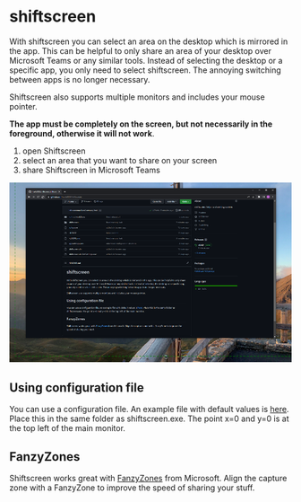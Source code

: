 # shiftscreen
With shiftscreen you can select an area on the desktop which is mirrored in the app. This can be helpful to only share an area of your desktop over Microsoft Teams or any similar tools. Instead of selecting the desktop or a specific app, you only need to select shiftscreen. The annoying switching between apps is no longer necessary. 

Shiftscreen also supports multiple monitors and includes your mouse pointer.

**The app must be completely on the screen, but not necessarily in the foreground, otherwise it will not work**.

1. open Shiftscreen
2. select an area that you want to share on your screen
3. share Shiftscreen in Microsoft Teams

![screenshot](screenshot.png)

## Using configuration file
You can use a configuration file. An example file with default values is [here](appsettings.json). Place this in the same folder as shiftscreen.exe.
The point x=0 and y=0 is at the top left of the main monitor.

## FanzyZones
Shiftscreen works great with [FanzyZones](https://docs.microsoft.com/en-us/windows/powertoys/fancyzones) from Microsoft.
Align the capture zone with a FanzyZone to improve the speed of sharing your stuff.
